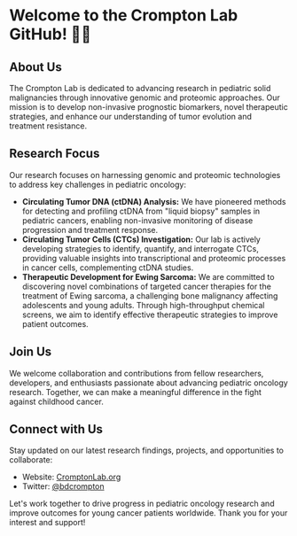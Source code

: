 # Welcome to the Crompton Lab GitHub! 👩‍🔬

## About Us
The Crompton Lab is dedicated to advancing research in pediatric solid malignancies through innovative genomic and proteomic approaches. Our mission is to develop non-invasive prognostic biomarkers, novel therapeutic strategies, and enhance our understanding of tumor evolution and treatment resistance.

## Research Focus
Our research focuses on harnessing genomic and proteomic technologies to address key challenges in pediatric oncology:

- **Circulating Tumor DNA (ctDNA) Analysis:** We have pioneered methods for detecting and profiling ctDNA from "liquid biopsy" samples in pediatric cancers, enabling non-invasive monitoring of disease progression and treatment response.
- **Circulating Tumor Cells (CTCs) Investigation:** Our lab is actively developing strategies to identify, quantify, and interrogate CTCs, providing valuable insights into transcriptional and proteomic processes in cancer cells, complementing ctDNA studies.
- **Therapeutic Development for Ewing Sarcoma:** We are committed to discovering novel combinations of targeted cancer therapies for the treatment of Ewing sarcoma, a challenging bone malignancy affecting adolescents and young adults. Through high-throughput chemical screens, we aim to identify effective therapeutic strategies to improve patient outcomes.

## Join Us
We welcome collaboration and contributions from fellow researchers, developers, and enthusiasts passionate about advancing pediatric oncology research. Together, we can make a meaningful difference in the fight against childhood cancer.

## Connect with Us
Stay updated on our latest research findings, projects, and opportunities to collaborate:
- Website: [CromptonLab.org](https://cromptonlab.org)
- Twitter: [@bdcrompton](https://twitter.com/bdcrompton)

Let's work together to drive progress in pediatric oncology research and improve outcomes for young cancer patients worldwide. Thank you for your interest and support!
